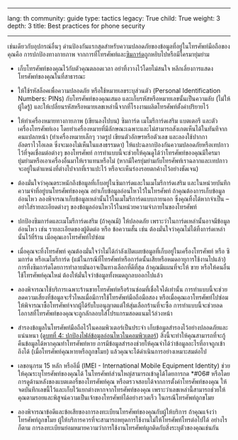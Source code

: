 

---

lang: th
community: guide
type: tactics
legacy: True
child: True
weight: 3
depth: 3
title: Best practices for phone security 

---

เช่นเดียวกับอุปกรณ์อื่นๆ ด่านป้องกันแรกสุดสำหรับความปลอดภัยของข้อมูลที่อยู่ในโทรศัพท์มือถือของคุณคือ การปกป้องทางกายภาพ จากการที่โทรศัพท์และ[ซิมการ์ด](/th/glossary#SIM_card)ถูกหยิบไปหรือมีใครมายุ่มย่าม

* เก็บโทรศัพท์ของคุณไว้กับตัวคุณตลอดเวลา อย่าทิ้งวางไว้โดยไม่สนใจ หลีกเลี่ยงการแสดงโทรศัพท์ของคุณในที่สาธารณะ

* ให้ใช้รหัสล็อคเพื่อความปลอดภัย หรือใช้หมายเลขระบุส่วนตัว (Personal Identification Numbers: PINs) กับโทรศัพท์ของคุณเสมอ และเก็บรหัสหรือหมายเลขนั้นเป็นความลับ (ไม่ให้ผู้ใดรู้) และให้เปลี่ยนรหัสหรือหมายเลขเหล่านี้จากที่โรงงานผลิตโทรศัพท์ตั้งค่าปริยายไว้

* ให้ทำเครื่องหมายทางกายภาพ (เขียนลงไปบน) ซิมการ์ด เมโมรีการ์ดเสริม แบตเตอรี และตัวเครื่องโทรศัพท์เอง โดยทำเครื่องหมายที่มีลักษณะเฉพาะและไม่สามารถสังเกตเห็นได้ในทันทีจากคนแปลกหน้า (ทำเครื่องหมายเล็กๆ วาดรูป เขียนตัวอักษรหรือตัวเลข และลองใช้ปากกาอัลตราไวโอเลต ซึ่งจะมองไม่เห็นในแสงธรรมดา) ให้แปะฉลากป้องกันความปลอดภัยหรือเทปกาวไว้ที่จุดเชื่อมต่อต่างๆ ของโทรศัพท์ การทำแบบนี้จะช่วยให้คุณดูได้ว่าโทรศัพท์ของคุณมีใครมายุ่มย่ามหรือเอาเครื่องอื่นมาให้เราแทนหรือไม่ (หากมีใครยุ่มย่ามกับโทรศัพท์เราฉลากและเทปกาวจะอยู่ในตำแหน่งที่ต่างไปจากที่เราแปะไว้ หรือจะเห็นร่องรอยตกค้างไว้อย่างชัดเจน)

* ต้องมั่นใจว่าคุณตระหนักถึงข้อมูลที่เก็บอยู่ในซิมการ์ดและในเมโมรีการ์ดเสริม และในหน่วยบันทึกความจำที่อยู่บนโทรศัพท์ของคุณ อย่าเก็บข้อมูลอ่อนไหวไว้ในโทรศัพท์ ถ้าคุณต้องการเก็บข้อมูลอ่อนไหว ลองพิจารณาเก็บข้อมูลเหล่านั้นไว้ในเมโมรีการ์ดแบบภายนอก ซึ่งคุณทิ้งได้หากจำเป็น – อย่าใส่รายละเอียดต่างๆ ของข้อมูลอ่อนไหวไว้ในหน่วยความจำภายในของโทรศัพท์

* ปกป้องซิมการ์ดและเมโมรีการ์ดเสริม (ถ้าคุณมี) ให้ปลอดภัย เพราะว่าในการ์ดเหล่านั้นอาจมีข้อมูลอ่อนไหว เช่น รายละเอียดของผู้ติดต่อ หรือ ข้อความสั้น เช่น ต้องมั่นใจว่าคุณไม่ได้ทิ้งการ์ดเหล่านั้นไว้ที่ร้าน เมื่อคุณเอาโทรศัพท์ไปซ่อม

* เมื่อคุณจะทิ้งโทรศัพท์ คุณต้องมั่นใจว่าไม่ได้กำลังเปิดเผยข้อมูลที่เก็บอยู่ในเครื่องโทรศัพท์ หรือ ซิมการ์ด หรือเมโมรีการ์ด (แม้ในกรณีที่โทรศัพท์หรือการ์ดนั้นเสียหรือหมดอายุการใช้งานไปแล้ว) การทิ้งซิมการ์ดโดยการทำลายมันอาจเป็นทางเลือกที่ดีที่สุด ถ้าคุณมีแผนที่จะให้ ขาย หรือให้คนอื่นใช้โทรศัพท์คุณใหม่ ต้องให้มั่นใจว่าข้อมูลทั้งหมดถูกลบออกไปแล้ว

* ลองพิจารณาใช้บริการเฉพาะร้านขายโทรศัพท์หรือร้านซ่อมที่เชื่อใจได้เท่านั้น การทำแบบนี้จะช่วยลดความเสี่ยงที่ข้อมูลจะรั่วไหลเมื่อมีการใช้โทรศัพท์มือถือมือสอง หรือเมื่อคุณเอาโทรศัพท์ไปซ่อม ให้พิจารณาซื้อโทรศัพท์จากผู้ได้รับใบอนุญาตแต่ให้สุ่มเลือกร้านที่จะซื้อ การทำแบบนี้จะช่วยลดโอกาสที่โทรศัพท์ของคุณจะถูกลักลอบใส่โปรแกรมสอดแนมไว้ล่วงหน้า

* สำรองข้อมูลในโทรศัพท์มือถือไว้ในคอมพิวเตอร์เป็นประจำ เก็บข้อมูลสำรองไว้อย่างปลอดภัยและแน่นหนา (ดู[บทที่ 4: ปกป้องไฟล์ข้อมูลอ่อนไหวในคอมพิวเตอร์](/th/chapter-4)) สิ่งนี้จะทำให้คุณสามารถที่จะกู้คืนข้อมูลได้หากคุณทำโทรศัพท์หาย การมีข้อมูลสำรองช่วยให้คุณจำได้ว่าข้อมูลอะไรที่อาจถูกเข้าถึงได้ (เมื่อโทรศัพท์คุณหายหรือถูกขโมย) แล้วคุณจะได้ดำเนินการอย่างเหมาะสมต่อไป

* เลขอนุกรม 15 หลัก หรืออีมี่ (IMEI - International Mobile Equipment Identity) ช่วยให้คุณระบุโทรศัพท์ของคุณได้ ในโทรศัพท์ส่วนใหญ่สามารถเข้าดูได้โดยการกด *#06# หรือโดยการดูด้านหลังของแบตเตอรี่ของโทรศัพท์คุณ หรือตรวจสอบได้จากการตั้งค่าโทรศัพท์ของคุณ ให้จดบันทึกเลขนี้ไว้และเก็บไว้แยกต่างหากจากโทรศัพท์ของคุณ เพราะว่าเลขเหล่านี้สามารถช่วยให้คุณตามรอยและพิสูจน์ความเป็นเจ้าของโทรศัพท์ได้อย่างรวดเร็ว ในกรณีโทรศัพท์ถูกขโมย 

* ลองพิจารณาข้อดีและข้อเสียของการลงทะเบียนโทรศัพท์ของคุณกับผู้ให้บริการ ถ้าคุณแจ้งว่าโทรศัพท์ถูกขโมย ผู้ให้บริการควรที่จะสามารถหยุดการใช้งานไม่ให้โทรศัพท์โทรต่อไปได้ อย่างไรก็ตาม การลงทะเบียนย่อมหมายความว่าการใช้งานโทรศัพท์ผูกติดกับสิ่งระบุตัวของคุณเช่นกัน

